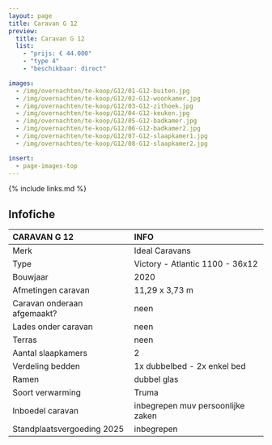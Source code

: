 ```yaml
---
layout: page
title: Caravan G 12
preview:
  title: Caravan G 12
  list:
    - "prijs: € 44.000"
    - "type 4"
    - "beschikbaar: direct"

images:
  - /img/overnachten/te-koop/G12/01-G12-buiten.jpg
  - /img/overnachten/te-koop/G12/02-G12-woonkamer.jpg
  - /img/overnachten/te-koop/G12/03-G12-zithoek.jpg
  - /img/overnachten/te-koop/G12/04-G12-keuken.jpg
  - /img/overnachten/te-koop/G12/05-G12-badkamer.jpg
  - /img/overnachten/te-koop/G12/06-G12-badkamer2.jpg
  - /img/overnachten/te-koop/G12/07-G12-slaapkamer1.jpg
  - /img/overnachten/te-koop/G12/08-G12-slaapkamer2.jpg

insert:
  - page-images-top
---
```


{% include links.md %}

## Infofiche

| CARAVAN G 12                | INFO                              |
| :-------------------------- | :-------------------------------- |
| Merk                        | Ideal Caravans                    |
| Type                        | Victory - Atlantic 1100 - 36x12   |
| Bouwjaar                    | 2020                              |
| Afmetingen caravan          | 11,29 x 3,73 m                    |
| Caravan onderaan afgemaakt? | neen                              |
| Lades onder caravan         | neen                              |
| Terras                      | neen                              |
| Aantal slaapkamers          | 2                                 |
| Verdeling bedden            | 1x dubbelbed - 2x enkel bed       |
| Ramen                       | dubbel glas                       |
| Soort verwarming            | Truma                             |
| Inboedel caravan            | inbegrepen muv persoonlijke zaken |
| Standplaatsvergoeding 2025  | inbegrepen                        |
